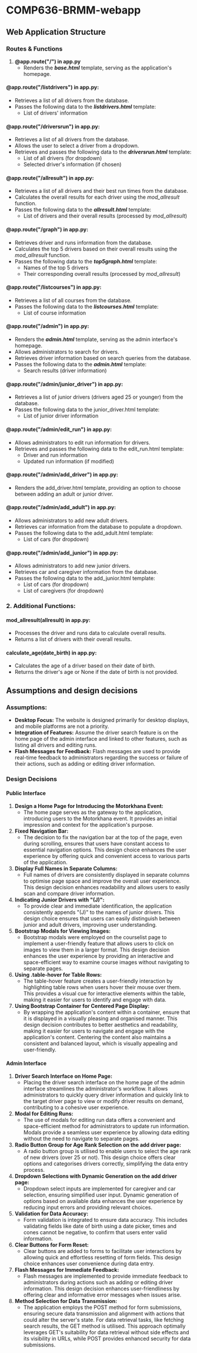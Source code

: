# COMP636-BRMM-webapp
## Web Application Structure
### Routes & Functions
  1. **@app.route("/") in app.py**
       - Renders the ***base.html*** template, serving as the application's homepage.
  #### @app.route("/listdrivers") in app.py:
  - Retrieves a list of all drivers from the database.
  - Passes the following data to the ***listdrivers.html*** template:
    - List of drivers' information
  #### @app.route("/driversrun") in app.py:
  - Retrieves a list of all drivers from the database.
  - Allows the user to select a driver from a dropdown.
  - Retrieves and passes the following data to the ***driversrun.html*** template:
    - List of all drivers (for dropdown)
    - Selected driver's information (if chosen)
  #### @app.route("/allresult") in app.py:
  - Retrieves a list of all drivers and their best run times from the database.
  - Calculates the overall results for each driver using the *mod_allresult* function.
  - Passes the following data to the ***allresult.html*** template:
    - List of drivers and their overall results (processed by *mod_allresult*)
  #### @app.route("/graph") in app.py:
  - Retrieves driver and runs information from the database.
  - Calculates the top 5 drivers based on their overall results using the *mod_allresult* function.
  - Passes the following data to the ***top5graph.html*** template:
    - Names of the top 5 drivers
    - Their corresponding overall results (processed by *mod_allresult*)
  #### @app.route("/listcourses") in app.py:
  - Retrieves a list of all courses from the database.
  - Passes the following data to the ***listcourses.html*** template:
    - List of course information
  #### @app.route("/admin") in app.py:
  - Renders the ***admin.html*** template, serving as the admin interface's homepage.
  - Allows administrators to search for drivers.
  - Retrieves driver information based on search queries from the database.
  - Passes the following data to the ***admin.html*** template:
    - Search results (driver information)
  #### @app.route("/admin/junior_driver") in app.py:
  - Retrieves a list of junior drivers (drivers aged 25 or younger) from the database.
  - Passes the following data to the junior_driver.html template:
    - List of junior driver information
  #### @app.route("/admin/edit_run") in app.py:
  - Allows administrators to edit run information for drivers.
  - Retrieves and passes the following data to the edit_run.html template:
    - Driver and run information
    - Updated run information (if modified)
  #### @app.route("/admin/add_driver") in app.py:
  - Renders the add_driver.html template, providing an option to choose between adding an adult or junior driver.
  #### @app.route("/admin/add_adult") in app.py:
  - Allows administrators to add new adult drivers.
  - Retrieves car information from the database to populate a dropdown.
  - Passes the following data to the add_adult.html template:
    - List of cars (for dropdown)
  #### @app.route("/admin/add_junior") in app.py:
  - Allows administrators to add new junior drivers.
  - Retrieves car and caregiver information from the database.
  - Passes the following data to the add_junior.html template:
    - List of cars (for dropdown)
    - List of caregivers (for dropdown)
### 2. Additional Functions:
#### mod_allresult(allresult) in app.py:
- Processes the driver and runs data to calculate overall results.
- Returns a list of drivers with their overall results.
#### calculate_age(date_birth) in app.py:
- Calculates the age of a driver based on their date of birth.
- Returns the driver's age or None if the date of birth is not provided.
## Assumptions and design decisions
### Assumptions:
- **Desktop Focus:** The website is designed primarily for desktop displays, and mobile platforms are not a priority.
- **Integration of Features:** Assume the driver search feature is on the home page of the admin interface and linked to other features, such as listing all drivers and editing runs.
- **Flash Messages for Feedback:** Flash messages are used to provide real-time feedback to administrators regarding the success or failure of their actions, such as adding or editing driver information.

### Design Decisions
#### Public Interface
1. **Design a Home Page for Introducing the Motorkhana Event:**
     - The home page serves as the gateway to the application, introducing users to the Motorkhana event. It provides an initial impression and context for the application's purpose.
2. **Fixed Navigation Bar:**
     - The decision to fix the navigation bar at the top of the page, even during scrolling, ensures that users have constant access to essential navigation options. This design choice enhances the user experience by offering quick and convenient access to various parts of the application.
3. **Display Full Names in Separate Columns:**
     - Full names of drivers are consistently displayed in separate columns to optimise page space and improve the overall user experience. This design decision enhances readability and allows users to easily scan and compare driver information.
4. **Indicating Junior Drivers with "(J)":**
     - To provide clear and immediate identification, the application consistently appends "(J)" to the names of junior drivers. This design choice ensures that users can easily distinguish between junior and adult drivers, improving user understanding.
5. **Bootstrap Modals for Viewing Images:**
     - Bootstrap modals were employed on the courselist page to implement a user-friendly feature that allows users to click on images to view them in a larger format. This design decision enhances the user experience by providing an interactive and space-efficient way to examine course images without navigating to separate pages.
6. **Using .table-hover for Table Rows:**
     - The table-hover feature creates a user-friendly interaction by highlighting table rows when users hover their mouse over them. This provides a visual cue for interactive elements within the table, making it easier for users to identify and engage with data.
7. **Using Bootstrap Container for Centered Page Display:**
     - By wrapping the application's content within a container, ensure that it is displayed in a visually pleasing and organised manner. This design decision contributes to better aesthetics and readability, making it easier for users to navigate and engage with the application's content. Centering the content also maintains a consistent and balanced layout, which is visually appealing and user-friendly.

#### Admin Interface
1. **Driver Search Interface on Home Page:**
     - Placing the driver search interface on the home page of the admin interface streamlines the administrator's workflow. It allows administrators to quickly query driver information and quickly link to the target driver page to view or modify driver results on demand, contributing to a cohesive user experience.
2. **Modal for Editing Runs:**
     - The use of modals for editing run data offers a convenient and space-efficient method for administrators to update run information. Modals provide a seamless user experience by allowing data editing without the need to navigate to separate pages.
3. **Radio Button Group for Age Rank Selection on the add driver page:**
     - A radio button group is utilised to enable users to select the age rank of new drivers (over 25 or not). This design choice offers clear options and categorises drivers correctly, simplifying the data entry process.
4. **Dropdown Selections with Dynamic Generation on the add driver page:**
     - Dropdown select inputs are implemented for caregiver and car selection, ensuring simplified user input. Dynamic generation of options based on available data enhances the user experience by reducing input errors and providing relevant choices.
5. **Validation for Data Accuracy:**
     - Form validation is integrated to ensure data accuracy. This includes validating fields like date of birth using a date picker, times and cones cannot be negative, to confirm that users enter valid information.
6. **Clear Buttons for Form Reset:**
     - Clear buttons are added to forms to facilitate user interactions by allowing quick and effortless resetting of form fields. This design choice enhances user convenience during data entry.
7. **Flash Messages for Immediate Feedback:**
     - Flash messages are implemented to provide immediate feedback to administrators during actions such as adding or editing driver information. This design decision enhances user-friendliness by offering clear and informative error messages when issues arise.
8. **Method Selection for Data Transmission:**
     - The application employs the POST method for form submissions, ensuring secure data transmission and alignment with actions that could alter the server's state. For data retrieval tasks, like fetching search results, the GET method is utilised. This approach optimally leverages GET's suitability for data retrieval without side effects and its visibility in URLs, while POST provides enhanced security for data submissions.
